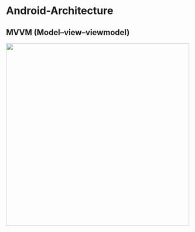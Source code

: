 # Android-Architecture

## MVVM (Model–view–viewmodel) 

<img src="https://user-images.githubusercontent.com/91980956/154803061-1912740b-72d1-4eda-80cb-410552bf901c.png" width="500" height="500" />

